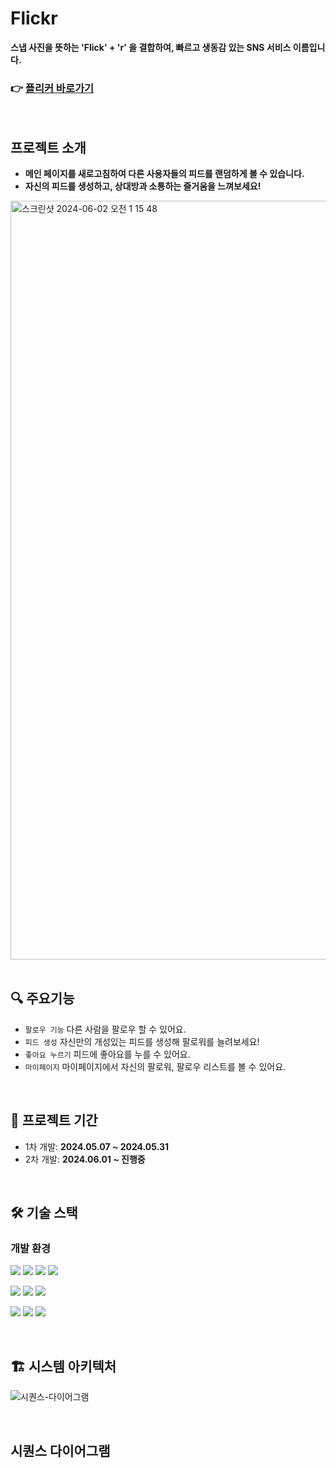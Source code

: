 # Flickr
**스냅 사진을 뜻하는 'Flick' + 'r' 을 결합하여, 빠르고 생동감 있는 SNS 서비스 이름입니다.** <br> 
### 👉 [플리커 바로가기](https://a.simple-sns.link/)
<br>

## 프로젝트 소개
- **메인 페이지를 새로고침하여 다른 사용자들의 피드를 랜덤하게 볼 수 있습니다.** <br>
- **자신의 피드를 생성하고, 상대방과 소통하는 즐거움을 느껴보세요!** <br> 

<img width="1214" alt="스크린샷 2024-06-02 오전 1 15 48" src="https://github.com/sns-service/.github/assets/56336436/299809db-bf71-4211-8f92-570736f43b4f">

<br>
<br>

## 🔍 주요기능

- `팔로우 기능` 다른 사람을 팔로우 할 수 있어요. <br>
- `피드 생성` 자신만의 개성있는 피드를 생성해 팔로워를 늘려보세요! <br>
- `좋아요 누르기` 피드에 좋아요를 누를 수 있어요. <br> 
- `마이페이지` 마이페이지에서 자신의 팔로워, 팔로우 리스트를 볼 수 있어요.

<br> 


## 📆 프로젝트 기간

- 1차 개발: **2024.05.07 ~ 2024.05.31**
- 2차 개발: **2024.06.01 ~ 진행중**

<br>

## 🛠️ 기술 스택
### 개발 환경
<p>
<img src="https://img.shields.io/badge/JAVA 21-007396?style=for-the-badge&logo=java&logoColor=white">
<img src="https://img.shields.io/badge/Spring Boot 3-6DB33F?style=for-the-badge&logo=Spring boot&logoColor=white">
<img src="https://img.shields.io/badge/Spring Security-6DB33F?style=for-the-badge&logo=Spring Security&logoColor=white">
<img src="https://img.shields.io/badge/Thymeleaf-6DB33F?style=for-the-badge&logo=Thymeleaf&logoColor=white">
</p>

<p>
<img src="https://img.shields.io/badge/Mysql-4479A1?style=for-the-badge&logo=mysql&logoColor=white">
<img src="https://img.shields.io/badge/Redis-DC382D?style=for-the-badge&logo=redis&logoColor=white">
<img src="https://img.shields.io/badge/Kubernetes-326CE5?style=for-the-badge&logo=kubernetes&logoColor=white">
</p>

<p>
<img src="https://img.shields.io/badge/EC2-FF9900?style=for-the-badge&logo=amazon-ec2&logoColor=white">
<img src="https://img.shields.io/badge/RDS-527FFF?style=for-the-badge&logo=amazon-rds&logoColor=white">
<img src="https://img.shields.io/badge/EKS-5A9ED6?style=for-the-badge&logo=amazon-eks&logoColor=white">
</p>

<br>

## 🏗️ 시스템 아키텍처

![시퀀스-다이어그램](https://github.com/sns-service/.github/assets/56336436/07505719-d61a-4edd-b2c6-0c0ae4a65045)


<br>

## 시퀀스 다이어그램
